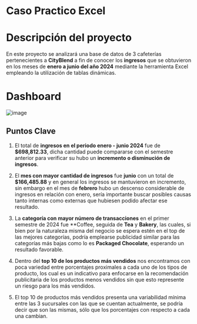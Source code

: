 # Caso Practico Excel
# Descripción del proyecto
En este proyecto se analizará una base de datos de 3 cafeterías pertenecientes a **CityBlend** a fin de conocer los **ingresos** que se obtuvieron en los meses de **enero a junio del año 2024** mediante la herramienta Excel empleando la utilización de tablas dinámicas.
# Dashboard
![image](https://github.com/user-attachments/assets/335534d8-2ac9-4b8f-89ea-f01ba5ced4e1)
## Puntos Clave
1. El total de **ingresos en el periodo enero - junio 2024** fue de **$698,812.33**, dicha cantidad puede compararse con el semestre anterior para verificar su hubo un **incremento o disminución de ingresos**.

2. El **mes con mayor cantidad de ingresos** fue **junio** con un total de **$166,485.88** y en general los ingresos se mantuvieron en incremento, sin embargo en el mes de **febrero** hubo un descenso considerable de ingresos en relación con enero, sería importante buscar posibles causas tanto internas como externas que hubiesen podido afectar ese resultado. 

3. La **categoría con mayor número de transacciones** en el primer semestre de 2024 fue **Coffee, seguida de **Tea** y **Bakery**, las cuales, si bien por la naturaleza misma del negocio se espera estén en el top de las mejores categorías, podría emplearse publicidad similar para las categorías más bajas como lo es **Packaged Chocolate**, esperando un resultado favorable.

4. Dentro del **top 10 de los productos más vendidos** nos encontramos con poca variedad entre porcentajes proximales a cada uno de los tipos de producto, los cual es un indicativo para enfocarse en la recomendación publicitaria de los productos menos vendidos sin que esto represente un riesgo para los más vendidos.

5. El top 10 de productos más vendidos presenta una variabilidad mínima entre las 3 sucursales con las que se cuentan actualmente, se podría decir que son las mismas, sólo que los porcentajes con respecto a cada una cambian.

